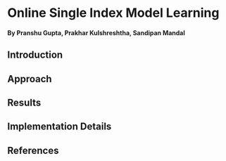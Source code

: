 # Online Single Index Model Learning
#### By Pranshu Gupta, Prakhar Kulshreshtha, Sandipan Mandal

## Introduction

## Approach

## Results 

## Implementation Details

## References